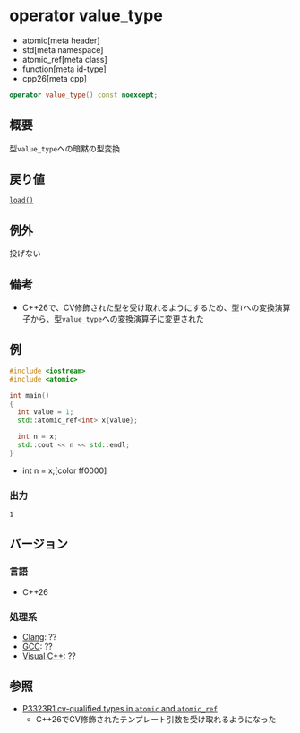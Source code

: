 # operator value_type
* atomic[meta header]
* std[meta namespace]
* atomic_ref[meta class]
* function[meta id-type]
* cpp26[meta cpp]

```cpp
operator value_type() const noexcept;
```

## 概要
型`value_type`への暗黙の型変換


## 戻り値
[`load()`](load.md)


## 例外
投げない


## 備考
- C++26で、CV修飾された型を受け取れるようにするため、型`T`への変換演算子から、型`value_type`への変換演算子に変更された


## 例
```cpp example
#include <iostream>
#include <atomic>

int main()
{
  int value = 1;
  std::atomic_ref<int> x{value};

  int n = x;
  std::cout << n << std::endl;
}
```
* int n = x;[color ff0000]

### 出力
```
1
```

## バージョン
### 言語
- C++26

### 処理系
- [Clang](/implementation.md#clang): ??
- [GCC](/implementation.md#gcc): ??
- [Visual C++](/implementation.md#visual_cpp): ??


## 参照
- [P3323R1 cv-qualified types in `atomic` and `atomic_ref`](https://open-std.org/jtc1/sc22/wg21/docs/papers/2024/p3323r1.html)
    - C++26でCV修飾されたテンプレート引数を受け取れるようになった
